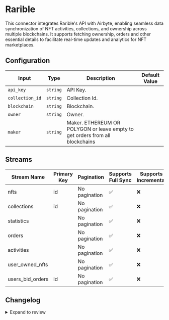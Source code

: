 # Rarible
This connector integrates Rarible&#39;s API with Airbyte, enabling seamless data synchronization of NFT activities, collections, and ownership across multiple blockchains. It supports fetching  ownership, orders and other essential details to facilitate real-time updates and analytics for NFT marketplaces.

## Configuration

| Input | Type | Description | Default Value |
|-------|------|-------------|---------------|
| `api_key` | `string` | API Key.  |  |
| `collection_id` | `string` | Collection Id.  |  |
| `blockchain` | `string` | Blockchain.  |  |
| `owner` | `string` | Owner.  |  |
| `maker` | `string` | Maker. ETHEREUM OR POLYGON or leave empty to get orders from all blockchains |  |

## Streams
| Stream Name | Primary Key | Pagination | Supports Full Sync | Supports Incremental |
|-------------|-------------|------------|---------------------|----------------------|
| nfts | id | No pagination | ✅ |  ❌  |
| collections | id | No pagination | ✅ |  ❌  |
| statistics |  | No pagination | ✅ |  ❌  |
| orders |  | No pagination | ✅ |  ❌  |
| activities |  | No pagination | ✅ |  ❌  |
| user_owned_nfts |  | No pagination | ✅ |  ❌  |
| users_bid_orders | id | No pagination | ✅ |  ❌  |

## Changelog

<details>
  <summary>Expand to review</summary>

| Version          | Date              | Pull Request | Subject        |
|------------------|-------------------|--------------|----------------|
| 0.0.1 | 2024-10-07 | | Initial release by [@bishalbera](https://github.com/bishalbera) via Connector Builder |

</details>
